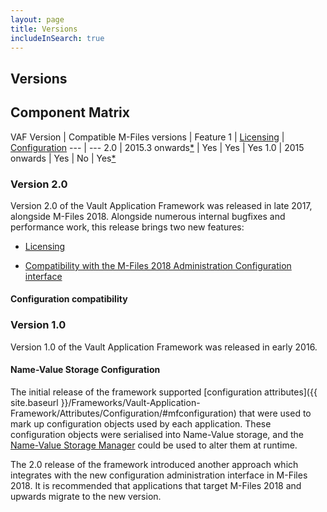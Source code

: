 ```yaml
---
layout: page
title: Versions
includeInSearch: true
---
```


## Versions

## Component Matrix

VAF Version | Compatible M-Files versions | Feature 1 | [Licensing](../Licensing) | [Configuration](../Configuration)
--- | ---
2.0 | 2015.3 onwards[*](#configuration-compatibility) | Yes | Yes | Yes
1.0 | 2015 onwards | Yes | No | Yes[*](#name-value-storage-configuration)

### Version 2.0

Version 2.0 of the Vault Application Framework was released in late 2017, alongside M-Files 2018.  Alongside numerous internal bugfixes and performance work, this release brings two new features:

* [Licensing](../Licensing)

* [Compatibility with the M-Files 2018 Administration Configuration interface](../Configuration)

#### Configuration compatibility



### Version 1.0

Version 1.0 of the Vault Application Framework was released in early 2016.

#### Name-Value Storage Configuration

The initial release of the framework supported [configuration attributes]({{ site.baseurl }}/Frameworks/Vault-Application-Framework/Attributes/Configuration/#mfconfiguration) that were used to mark up configuration objects used by each application.  These configuration objects were serialised into Name-Value storage, and the [Name-Value Storage Manager](https://kb.cloudvault.m-files.com/Default.aspx?#3ECA226F-7B54-428B-B539-DE443E6134EC/object/0A8D789B-4E2B-4649-B1A1-AF0755B0C444/latest) could be used to alter them at runtime.

The 2.0 release of the framework introduced another approach which integrates with the new configuration administration interface in M-Files 2018.  It is recommended that applications that target M-Files 2018 and upwards migrate to the new version.